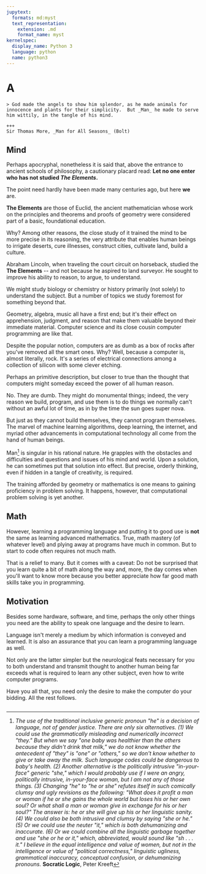 ```yaml
---
jupytext:
  formats: md:myst
  text_representation:
    extension: .md
    format_name: myst
kernelspec:
  display_name: Python 3
  language: python
  name: python3
---
```


# A

````{card} Man Made Code
> God made the angels to show him splendor, as he made animals for innocence and plants for their simplicity.  But _Man_ he made to serve him wittily, in the tangle of his mind.

+++
Sir Thomas More, _Man for All Seasons_ (Bolt)

````

## Mind

Perhaps apocryphal, nonetheless it is said that, above the entrance to ancient schools of philosophy, a cautionary placard read: __Let no one enter who has not studied _The Elements_.__

The point need hardly have been made many centuries ago, but here __we__ are.

__The Elements__ are those of Euclid, the ancient mathematician whose work on the principles and theorems and proofs of geometry were considered part of a basic, foundational education.

Why? Among other reasons, the close study of it trained the mind to be more precise in its reasoning, the very attribute that enables human beings to irrigate deserts, cure illnesses, construct cities, cultivate land, build a culture.

Abraham Lincoln, when traveling the court circuit on horseback, studied the __The Elements__ -- and not because he aspired to land surveyor.  He sought to improve his ability to reason, to argue, to understand.

We might study biology or chemistry or history primarily (not solely) to understand the subject.  But a number of topics we study foremost for something beyond that.

Geometry, algebra, music all have a first end; but it's their effect on apprehension, judgment, and reason that make them valuable beyond their immediate material. Computer science and its close cousin computer programming are like that.

Despite the popular notion, computers are as dumb as a box of rocks after you've removed all the smart ones.  Why?  Well, because a computer is, almost literally, rock.  It's a series of electrical connections among a collection of silicon with some clever etching.

Perhaps an primitive description, but closer to true than the thought that computers might someday exceed the power of all human reason.

No.  They are dumb.  They might do monumental things; indeed, the very reason we build, program, and use them is to do things we normally can't without an awful lot of time, as in by the time the sun goes super nova.

But just as they cannot build themselves, they cannot program themselves.  The marvel of machine learning algorithms, deep learning, the internet, and myriad other advancements in computational technology all come from the hand of human beings.

Man[^1] is singular in his rational nature.  He grapples with the obstacles and difficulties and questions and issues of his mind and world.  Upon a solution, he can sometimes put that solution into effect.  But precise, orderly thinking, even if hidden in a tangle of creativity, is required.

The training afforded by geometry or mathematics is one means to gaining proficiency in problem solving.  It happens, however, that computational problem solving is yet another.

## Math

However, learning a programming language and putting it to good use is __not__ the same as learning advanced mathematics.  True, math mastery (of whatever level) and plying away at programs have much in common.  But to start to code often requires not much math.

That is a relief to many.  But it comes with a caveat:  Do not be surprised that you learn quite a bit of math along the way and, more, the day comes when you'll want to know more because you better appreciate how far good math skills take you in programming.

## Motivation

Besides some hardware, software, and time, perhaps the only other things you need are the ability to speak one  language and the desire to learn.

Language isn't merely a medium by which information is conveyed and learned.  It is also an assurance that you can learn a programming language as well.

Not only are the latter simpler but the neurological feats necessary for you to both understand and transmit thought to another human being far exceeds what is required to learn any other subject, even how to write computer programs.

Have you all that, you need only the desire to make the computer do your bidding.  All the rest follows.


```{tableofcontents}
```

[^1]: _The use of the traditional inclusive generic pronoun "he" is a decision of language, not of gender justice. There are only six alternatives. (1) We could use the grammatically misleading and numerically incorrect "they." But when we say "one baby was healthier than the others because they didn't drink that milk," we do not know whether the antecedent of "they" is "one" or "others," so we don't know whether to give or take away the milk. Such language codes could be dangerous to baby's health. (2) Another alternative is the politically intrusive "in-your-face" generic "she," which I would probably use if I were an angry, politically intrusive, in-your-face woman, but I am not any of those things. (3) Changing "he" to "he or she" refutes itself in such comically clumsy and ugly revisions as the following: "What does it profit a man or woman if he or she gains the whole world but loses his or her own soul? Or what shall a man or woman give in exchange for his or her soul?" The answer is: he or she will give up his or her linguistic sanity. (4) We could also be both intrusive and clumsy by saying "she or he." (5) Or we could use the neuter "it," which is both dehumanizing and inaccurate. (6) Or we could combine all the linguistic garbage together and use "she or he or it," which, abbreviated, would sound like "sh . . . it." I believe in the equal intelligence and value of women, but not in the intelligence or value of "political correctness," linguistic ugliness, grammatical inaccuracy, conceptual confusion, or dehumanizing pronouns._ __Socratic Logic__, Peter Kreeft

